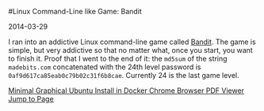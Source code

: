 #Linux Command-Line like Game: Bandit

2014-03-29

<!--- tags: linux -->

I ran into an addictive Linux command-line game called [Bandit](http://www.overthewire.org/wargames/bandit/bandit0.shtml). The game is simple, but very addictive so that no matter what, once you start, you want to finish it. Proof that I went to the end of it: the `md5sum` of the string `madebits.com` concatenated with the 24th level password is `0af9d617ca85eab0c79b02c31f6b8cae`. Currently 24 is the last game level.

<ins class='nfooter'><a id='fprev' href='#blog/2014/2014-04-10-Minimal-Graphical-Ubuntu-Install-in-Docker.md'>Minimal Graphical Ubuntu Install in Docker</a> <a id='fnext' href='#blog/2014/2014-03-26-Chrome-Browser-PDF-Viewer-Jump-to-Page.md'>Chrome Browser PDF Viewer Jump to Page</a></ins>
